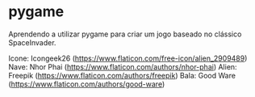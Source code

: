 # pygame
Aprendendo a utilizar pygame para criar um jogo baseado no clássico SpaceInvader.

Icone: Icongeek26 (https://www.flaticon.com/free-icon/alien_2909489)
Nave: Nhor Phai (https://www.flaticon.com/authors/nhor-phai)
Alien: Freepik (https://www.flaticon.com/authors/freepik)
Bala: Good Ware (https://www.flaticon.com/authors/good-ware)
